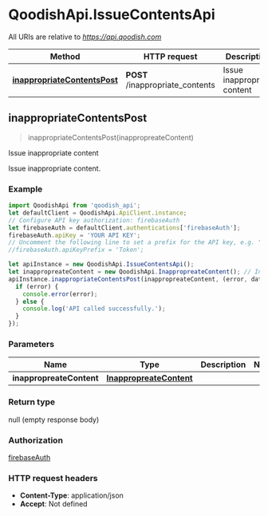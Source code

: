 # QoodishApi.IssueContentsApi

All URIs are relative to *https://api.qoodish.com*

Method | HTTP request | Description
------------- | ------------- | -------------
[**inappropriateContentsPost**](IssueContentsApi.md#inappropriateContentsPost) | **POST** /inappropriate_contents | Issue inappropriate content



## inappropriateContentsPost

> inappropriateContentsPost(inappropreateContent)

Issue inappropriate content

Issue inappropriate content. 

### Example

```javascript
import QoodishApi from 'qoodish_api';
let defaultClient = QoodishApi.ApiClient.instance;
// Configure API key authorization: firebaseAuth
let firebaseAuth = defaultClient.authentications['firebaseAuth'];
firebaseAuth.apiKey = 'YOUR API KEY';
// Uncomment the following line to set a prefix for the API key, e.g. "Token" (defaults to null)
//firebaseAuth.apiKeyPrefix = 'Token';

let apiInstance = new QoodishApi.IssueContentsApi();
let inappropreateContent = new QoodishApi.InappropreateContent(); // InappropreateContent | 
apiInstance.inappropriateContentsPost(inappropreateContent, (error, data, response) => {
  if (error) {
    console.error(error);
  } else {
    console.log('API called successfully.');
  }
});
```

### Parameters


Name | Type | Description  | Notes
------------- | ------------- | ------------- | -------------
 **inappropreateContent** | [**InappropreateContent**](InappropreateContent.md)|  | 

### Return type

null (empty response body)

### Authorization

[firebaseAuth](../README.md#firebaseAuth)

### HTTP request headers

- **Content-Type**: application/json
- **Accept**: Not defined

